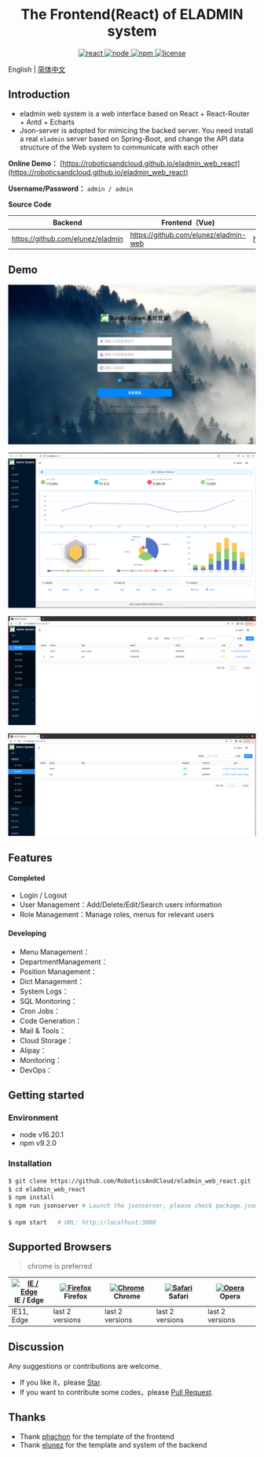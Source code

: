 <h1 style="text-align: center">The Frontend(React) of ELADMIN system </h1>

<p align="center">
  <a href="https://github.com/facebook/react/">
    <img src="https://img.shields.io/badge/react-18.1.0-brightgreen.svg" alt="react">
  </a>
  <a href="https://nodejs.org/en">
    <img src="https://img.shields.io/badge/node-16.20.1-brightgreen.svg" alt="node">
  </a>
  <a href="https://www.npmjs.com" rel="nofollow">
    <img src="https://img.shields.io/badge/npm-9.2.0-brightgreen.svg" alt="npm">
  </a>
  <a href="https://github.com/RoboticsAndCloud/eladmin_web_react/blob/main/LICENSE">
    <img src="https://img.shields.io/github/license/saltstack/salt" alt="license">
  </a>
</p>

English | [简体中文](./README.md) 

## Introduction
- eladmin web system is a web interface based on React + React-Router + Antd + Echarts 
- Json-server is adopted for mimicing the backed server. You need install a real `eladmin` server based on Spring-Boot, and change the API data structure of the Web system to communicate with each other

**Online Demo：**  [https://roboticsandcloud.github.io/eladmin_web_react](https://roboticsandcloud.github.io/eladmin_web_react)

**Username/Password：** `admin / admin`

**Source Code**

|   Backend  |   Frontend（Vue)  | Frontend（React) |
|--- | --- | --- |
|  https://github.com/elunez/eladmin   |  https://github.com/elunez/eladmin-web   |  https://github.com/RoboticsAndCloud/eladmin_web_react   

## Demo

<div align="center">
  
![](./docs/imgs/login1.jpg)

![](./docs/imgs/login.png)

![](./docs/imgs/account_list.png)

![](./docs/imgs/account_add.png)

</div>

## Features

#### Completed
- Login / Logout
- User Management：Add/Delete/Edit/Search users information 
- Role Management：Manage roles, menus for relevant users 

#### Developing
- Menu Management：
- DepartmentManagement：
- Position Management：
- Dict Management：
- System Logs：
- SQL Monitoring：
- Cron Jobs：
- Code Generation：
- Mail & Tools：
- Cloud Storage：
- Alipay：
- Monitoring：
- DevOps：


## Getting started

### Environment
- node v16.20.1
- npm v9.2.0

### Installation

```bash
$ git clone https://github.com/RoboticsAndCloud/eladmin_web_react.git
$ cd eladmin_web_react
$ npm install
$ npm run jsonserver # Launch the jsonserver, please check package.json for more details,"jsonserver": "json-server --watch db.json --host 10.227.96.160 --port 3004 --routes routes.json"

$ npm start   # URL: http://localhost:3000
```

## Supported Browsers

>  chrome is preferred

| [<img src="https://raw.githubusercontent.com/alrra/browser-logos/master/src/edge/edge_48x48.png" alt="IE / Edge" width="24px" height="24px" />](http://godban.github.io/browsers-support-badges/)</br>IE / Edge | [<img src="https://raw.githubusercontent.com/alrra/browser-logos/master/src/firefox/firefox_48x48.png" alt="Firefox" width="24px" height="24px" />](http://godban.github.io/browsers-support-badges/)</br>Firefox | [<img src="https://raw.githubusercontent.com/alrra/browser-logos/master/src/chrome/chrome_48x48.png" alt="Chrome" width="24px" height="24px" />](http://godban.github.io/browsers-support-badges/)</br>Chrome | [<img src="https://raw.githubusercontent.com/alrra/browser-logos/master/src/safari/safari_48x48.png" alt="Safari" width="24px" height="24px" />](http://godban.github.io/browsers-support-badges/)</br>Safari | [<img src="https://raw.githubusercontent.com/alrra/browser-logos/master/src/opera/opera_48x48.png" alt="Opera" width="24px" height="24px" />](http://godban.github.io/browsers-support-badges/)</br>Opera |
| --- | --- | --- | --- | --- |
| IE11, Edge | last 2 versions | last 2 versions | last 2 versions | last 2 versions |

## Discussion

Any suggestions or contributions are welcome.

- If you like it，please [Star](https://github.com/RoboticsAndCloud/eladmin_web_react.git).
- If you want to contribute some codes，please [Pull Request](https://github.com/RoboticsAndCloud/eladmin_web_react/pulls).

## Thanks

- Thank [phachon](https://github.com/phachon/ailu-admin) for the template of the frontend
- Thank [elunez](https://github.com/elunez/eladmin) for the template and system of the backend
